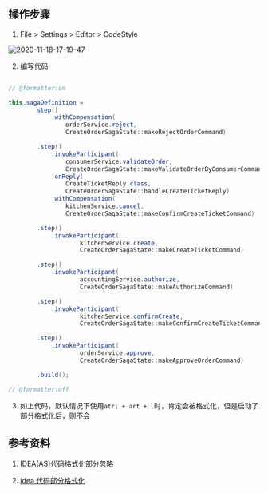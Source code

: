 ## 操作步骤

1. File > Settings > Editor > CodeStyle

![2020-11-18-17-19-47](https://junjie2018sz.oss-cn-shenzhen.aliyuncs.com/images/2020-11-18-17-19-47.png)

2. 编写代码

~~~ java

// @formatter:on

this.sagaDefinition =
        step()
            .withCompensation(
                orderService.reject,
                CreateOrderSagaState::makeRejectOrderCommand)

        .step()
            .invokeParticipant(
                consumerService.validateOrder,
                CreateOrderSagaState::makeValidateOrderByConsumerCommand)
            .onReply(
                CreateTicketReply.class,
                CreateOrderSagaState::handleCreateTicketReply)
            .withCompensation(
                kitchenService.cancel,
                CreateOrderSagaState::makeConfirmCreateTicketCommand)

        .step()
            .invokeParticipant(
                    kitchenService.create,
                    CreateOrderSagaState::makeCreateTicketCommand)

        .step()
            .invokeParticipant(
                    accountingService.authorize,
                    CreateOrderSagaState::makeAuthorizeCommand)

        .step()
            .invokeParticipant(
                    kitchenService.confirmCreate,
                    CreateOrderSagaState::makeConfirmCreateTicketCommand)

        .step()
            .invokeParticipant(
                    orderService.approve,
                    CreateOrderSagaState::makeApproveOrderCommand)

        .build();

// @formatter:off

~~~

3. 如上代码，默认情况下使用`atrl + art + l`时，肯定会被格式化，但是启动了部分格式化后，则不会

## 参考资料

1. [IDEA(AS)代码格式化部分忽略](https://blog.csdn.net/Mislead/article/details/52130536)

2. [idea 代码部分格式化](https://blog.csdn.net/weixin_37194108/article/details/103893999)